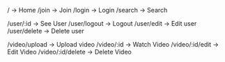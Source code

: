 / -> Home
/join -> Join
/login -> Login
/search -> Search


/user/:id -> See User
/user/logout -> Logout
/user/edit -> Edit user
/user/delete -> Delete user

/video/upload -> Upload video
/video/:id -> Watch Video
/video/:id/edit -> Edit Video
/video/:id/delete -> Delete Video